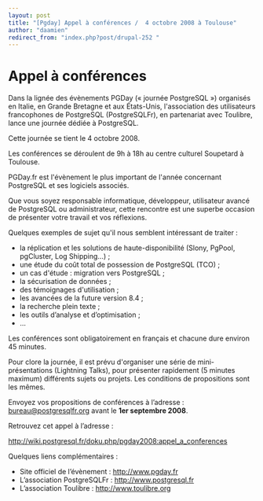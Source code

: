 ```yaml
---
layout: post
title: "[Pgday] Appel à conférences /  4 octobre 2008 à Toulouse"
author: "daamien"
redirect_from: "index.php?post/drupal-252 "
---
```




<h1><a name="appel_a_conferences" id="appel_a_conferences">Appel à conférences</a></h1>

<!--

<div class="level1">

-->

<p>

Dans la lignée des évènements PGDay (« journée PostgreSQL ») organisés en Italie, en Grande Bretagne et aux États-Unis, l'association des utilisateurs francophones de PostgreSQL (PostgreSQLFr), en partenariat avec Toulibre, lance une journée dédiée à PostgreSQL.

</p>

<p>

Cette journée se tient le 4 octobre 2008.

</p>

<p>

Les conférences se déroulent de 9h à 18h au centre culturel Soupetard à Toulouse.

</p>

<p>

PGDay.fr est l'évènement le plus important de l'année concernant PostgreSQL et ses logiciels associés.

</p>

<p>

Que vous soyez responsable informatique, développeur, utilisateur avancé de PostgreSQL ou administrateur, cette rencontre est une superbe occasion de présenter votre travail et vos réflexions.

</p>

<p>

Quelques exemples de sujet qu'il nous semblent intéressant de traiter&nbsp;:

</p>

<ul>

<li class="level1"><div class="li"> la réplication et les solutions de haute-disponibilité (Slony, PgPool, pgCluster, Log Shipping...) ;</div>

</li>

<li class="level1"><div class="li"> une étude du coût total de possession de PostgreSQL (TCO) ;</div>

</li>

<li class="level1"><div class="li"> un cas d'étude : migration vers PostgreSQL ;</div>

</li>

<li class="level1"><div class="li"> la sécurisation de données ;</div>

</li>

<li class="level1"><div class="li"> des témoignages d'utilisation ;</div>

</li>

<li class="level1"><div class="li"> les avancées de la future version 8.4 ;</div>

</li>

<li class="level1"><div class="li"> la recherche plein texte ;</div>

</li>

<li class="level1"><div class="li"> les outils d’analyse et d’optimisation ;</div>

</li>

<li class="level1"><div class="li"> ...</div>

</li>

</ul>

<p>

Les conférences sont obligatoirement en français et chacune dure environ 45 minutes.

</p>

<p>

Pour clore la journée, il est prévu d'organiser une série de mini-présentations (Lightning Talks), pour présenter rapidement (5 minutes maximum) différents sujets ou projets. Les conditions de propositions sont les mêmes.

</p>

<p>

Envoyez vos propositions de conférences à l’adresse : bureau@postgresqlfr.org avant le <strong>1er septembre 2008</strong>.

</p>

<p>

Retrouvez cet appel à l’adresse :

<a href="http://wiki.postgresql.fr/doku.php/pgday2008:appel_a_conferences" class="urlextern" title="http://wiki.postgresql.fr/doku.php/pgday2008:appel_a_conferences" rel="nofollow">http://wiki.postgresql.fr/doku.php/pgday2008:appel_a_conferences</a>

</p>

<p>

Quelques liens complémentaires :

</p>

<ul>

<li class="level1"><div class="li"> Site officiel de l’évènement : <a href="http://www.pgday.fr" class="urlextern" title="http://www.pgday.fr" rel="nofollow">http://www.pgday.fr</a></div>

</li>

<li class="level1"><div class="li"> L’association PostgreSQLFr : <a href="http://www.postgresql.fr" class="urlextern" title="http://www.postgresql.fr" rel="nofollow">http://www.postgresql.fr</a></div>

</li>

<li class="level1"><div class="li"> L’association Toulibre : <a href="http://www.toulibre.org" class="urlextern" title="http://www.toulibre.org" rel="nofollow">http://www.toulibre.org</a></div>

</li>

</ul>

<!--

</div>

-->
